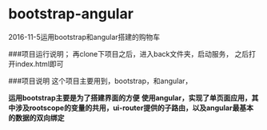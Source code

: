 # bootstrap-angular
2016-11-5运用bootstrap和angular搭建的购物车

###项目运行说明；
再clone下项目之后，进入back文件夹，启动服务，
之后打开index.html即可

###项目说明
这个项目主要用到，bootstrap，和angular，

**运用bootstrap主要是为了搭建界面的方便**
**使用angular，实现了单页面应用，其中涉及rootscope的变量的共用，ui-router提供的子路由，以及angular最基本的数据的双向绑定**